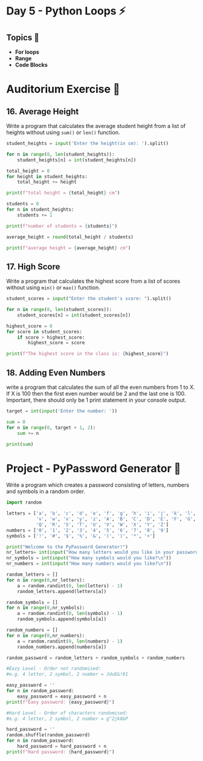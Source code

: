 # Day 5 - Python Loops ⚡

## Topics 📃
- **For loops**
- **Range**
- **Code Blocks**

# Auditorium Exercise 🌌

## 16. Average Height

Write a program that calculates the average student height from a list of heights without using `sum()` or `len()` function.

```python
student_heights = input('Enter the height(in cm): ').split()

for n in range(0, len(student_heights)):
    student_heights[n] = int(student_heights[n])

total_height = 0
for height in student_heights:
    total_height += height

print(f"total height = {total_height} cm")

students = 0
for n in student_heights:
    students += 1

print(f"number of students = {students}")

average_height = round(total_height / students)

print(f"average height = {average_height} cm")
```

## 17. High Score

Write a program that calculates the highest score from a list of scores without using `min()` or `max()` function.

```python
student_scores = input("Enter the student's score: ").split()

for n in range(0, len(student_scores)):
    student_scores[n] = int(student_scores[n])

highest_score = 0
for score in student_scores:
    if score > highest_score:
        highest_score = score

print(f"The highest score in the class is: {highest_score}")
```

## 18. Adding Even Numbers

write a program that calculates the sum of all the even numbers from 1 to X. If X is 100 then the first even number would be 2 and the last one is 100.\
Important, there should only be 1 print statement in your console output.

```python
target = int(input('Enter the number: '))

sum = 0
for n in range(0, target + 1, 2):
    sum += n

print(sum)
```

# Project - PyPassword Generator 🚀

Write a program which creates a password consisting of letters, numbers and symbols in a random order.

```python
import random

letters = ['a', 'b', 'c', 'd', 'e', 'f', 'g', 'h', 'i', 'j', 'k', 'l', 'm', 'n', 'o', 'p', 'q', 'r', 's', 't', 'u',
           'v', 'w', 'x', 'y', 'z', 'A', 'B', 'C', 'D', 'E', 'F', 'G', 'H', 'I', 'J', 'K', 'L', 'M', 'N', 'O', 'P',
           'Q', 'R', 'S', 'T', 'U', 'V', 'W', 'X', 'Y', 'Z']
numbers = ['0', '1', '2', '3', '4', '5', '6', '7', '8', '9']
symbols = ['!', '#', '$', '%', '&', '(', ')', '*', '+']

print("Welcome to the PyPassword Generator!")
nr_letters= int(input("How many letters would you like in your password?\n")) 
nr_symbols = int(input("How many symbols would you like?\n"))
nr_numbers = int(input("How many numbers would you like?\n"))

random_letters = []
for n in range(0,nr_letters):
    a = random.randint(0, len(letters) - 1)
    random_letters.append(letters[a])

random_symbols = []
for n in range(0,nr_symbols):
    a = random.randint(0, len(symbols) - 1)
    random_symbols.append(symbols[a])

random_numbers = []
for n in range(0,nr_numbers):
    a = random.randint(0, len(numbers) - 1)
    random_numbers.append(numbers[a])

random_password = random_letters + random_symbols + random_numbers

#Eazy Level - Order not randomised:
#e.g. 4 letter, 2 symbol, 2 number = JduE&!91

easy_password = ''
for n in random_password:
    easy_password = easy_password + n
print(f"Easy password: {easy_password}")

#Hard Level - Order of characters randomised:
#e.g. 4 letter, 2 symbol, 2 number = g^2jk8&P

hard_password = ''
random.shuffle(random_password)
for n in random_password:
    hard_password = hard_password + n
print(f"Hard password: {hard_password}")
```



